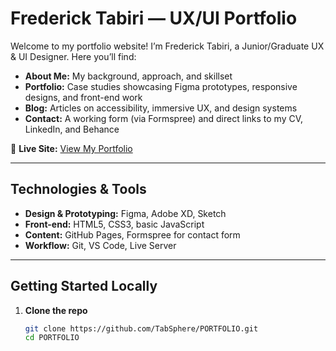 # Frederick Tabiri — UX/UI Portfolio

Welcome to my portfolio website! I’m Frederick Tabiri, a Junior/Graduate UX & UI Designer. Here you’ll find:

- **About Me:** My background, approach, and skillset  
- **Portfolio:** Case studies showcasing Figma prototypes, responsive designs, and front-end work  
- **Blog:** Articles on accessibility, immersive UX, and design systems  
- **Contact:** A working form (via Formspree) and direct links to my CV, LinkedIn, and Behance  

🔗 **Live Site:** [View My Portfolio](https://tabsphere.github.io/PORTFOLIO/)  

---

## Technologies & Tools

- **Design & Prototyping:** Figma, Adobe XD, Sketch  
- **Front-end:** HTML5, CSS3, basic JavaScript  
- **Content:** GitHub Pages, Formspree for contact form  
- **Workflow:** Git, VS Code, Live Server  

---

## Getting Started Locally

1. **Clone the repo**  
   ```bash
   git clone https://github.com/TabSphere/PORTFOLIO.git
   cd PORTFOLIO
